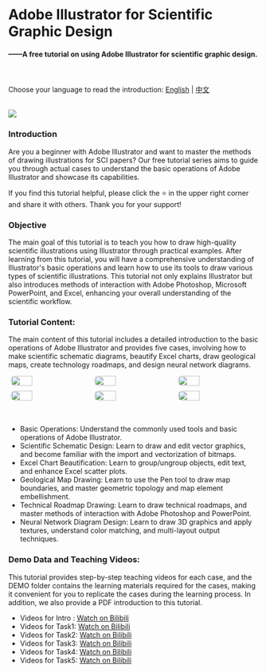 # Adobe Illustrator for Scientific Graphic Design
#### ——A free tutorial on using Adobe Illustrator for scientific graphic design.

<br><br>
Choose your language to read the introduction: [English](README_en.md) | [中文](README_zh.md)<br><br>

![](https://dunazo.oss-cn-beijing.aliyuncs.com/blog/adobe%20illustrator-en.jpg)


### Introduction
Are you a beginner with Adobe Illustrator and want to master the methods of drawing illustrations for SCI papers? Our free tutorial series aims to guide you through actual cases to understand the basic operations of Adobe Illustrator and showcase its capabilities.

If you find this tutorial helpful, please click the ⭐ in the upper right corner and share it with others. Thank you for your support!

### Objective
The main goal of this tutorial is to teach you how to draw high-quality scientific illustrations using Illustrator through practical examples. After learning from this tutorial, you will have a comprehensive understanding of Illustrator's basic operations and learn how to use its tools to draw various types of scientific illustrations. This tutorial not only explains Illustrator but also introduces methods of interaction with Adobe Photoshop, Microsoft PowerPoint, and Excel, enhancing your overall understanding of the scientific workflow.

### Tutorial Content:
The main content of this tutorial includes a detailed introduction to the basic operations of Adobe Illustrator and provides five cases, involving how to make scientific schematic diagrams, beautify Excel charts, draw geological maps, create technology roadmaps, and design neural network diagrams.


<!DOCTYPE html>
<html lang="en">
<head>
<meta charset="UTF-8">
<meta name="viewport" content="width=device-width, initial-scale=1.0">
<style>
  .gallery {
    display: flex;
    flex-wrap: wrap;
    gap: 10px; /* Space between images */
    justify-content: center; /* Center images in the container */
  }
  .gallery img {
    width: calc(33.333% - 10px); /* 3 images per row, subtract gap */
    border-radius: 8px;
    transition: transform 0.2s ease;
  }
  .gallery img:hover {
    transform: scale(1.1);
  }
  @media (max-width: 600px) {
    .gallery img {
      width: calc(50% - 10px); /* On small screens, 2 images per row */
    }
  }
</style>
</head>
<body>

<div class="gallery">
    <img src="https://dunazo.oss-cn-beijing.aliyuncs.com/blog/Adobe%20Illustrator1%20.jpg"/>
    <img src="https://dunazo.oss-cn-beijing.aliyuncs.com/blog/Adobe%20Illustrator%202.jpg"/>
    <img src="https://dunazo.oss-cn-beijing.aliyuncs.com/blog/Adobe%20Illustrator%203.jpg"/>
    <img src="https://dunazo.oss-cn-beijing.aliyuncs.com/blog/Adobe%20Illustrator%204.jpg"/>
    <img src="https://dunazo.oss-cn-beijing.aliyuncs.com/blog/Adobe%20Illustrator%205.jpg"/>
    <img src="https://dunazo.oss-cn-beijing.aliyuncs.com/blog/Adobe%20Illustrator%206.jpg"/>

</div>

</body>
</html>
<br><br>

- Basic Operations: Understand the commonly used tools and basic operations of Adobe Illustrator.
- Scientific Schematic Design: Learn to draw and edit vector graphics, and become familiar with the import and vectorization of bitmaps.
- Excel Chart Beautification: Learn to group/ungroup objects, edit text, and enhance Excel scatter plots.
- Geological Map Drawing: Learn to use the Pen tool to draw map boundaries, and master geometric topology and map element embellishment.
- Technical Roadmap Drawing: Learn to draw technical roadmaps, and master methods of interaction with Adobe Photoshop and PowerPoint.
- Neural Network Diagram Design: Learn to draw 3D graphics and apply textures, understand color matching, and multi-layout output techniques.

### Demo Data and Teaching Videos:
This tutorial provides step-by-step teaching videos for each case, and the DEMO folder contains the learning materials required for the cases, making it convenient for you to replicate the cases during the learning process. In addition, we also provide a PDF introduction to this tutorial.

- Videos for Intro : [Watch  on Bilibili](https://www.bilibili.com/video/BV1Hf421d7Zk/)
- Videos for Task1: [Watch  on Bilibili](https://www.bilibili.com/video/BV15r421w7JB/)
- Videos for Task2: [Watch  on Bilibili](https://www.bilibili.com/video/BV1Am421N7pV/)
- Videos for Task3: [Watch  on Bilibili](https://www.bilibili.com/video/BV1LZ421W7A2/)
- Videos for Task4: [Watch  on Bilibili](https://www.bilibili.com/video/BV13m421T7ti/)
- Videos for Task5: [Watch  on Bilibili](https://www.bilibili.com/video/BV18n4y1R7bV/)
